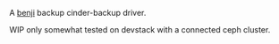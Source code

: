 A [benji](https://github.com/elemental-lf/benji) backup cinder-backup driver.

WIP only somewhat tested on devstack with a connected ceph cluster.
